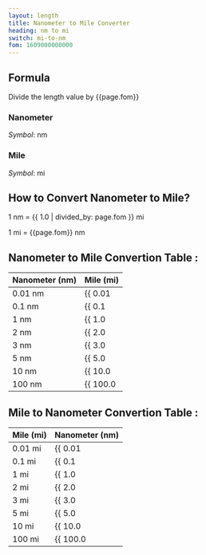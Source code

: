 ```yaml
---
layout: length
title: Nanometer to Mile Converter
heading: nm to mi
switch: mi-to-nm
fom: 1609000000000
---
```


## Formula
Divide the length value by {{page.fom}}

### Nanometer
*Symbol*: nm

### Mile
*Symbol*: mi

## How to Convert Nanometer to Mile?
1 nm = {{ 1.0 | divided_by: page.fom }} mi

1 mi = {{page.fom}} nm

## Nanometer to Mile Convertion Table :

| Nanometer (nm) | Mile (mi) |
| ---- | ---- |
| 0.01 nm | {{ 0.01 | divided_by: page.fom | round: 12 }} mi |
| 0.1 nm | {{ 0.1 | divided_by: page.fom | round: 12 }} mi |
| 1 nm | {{ 1.0 | divided_by: page.fom | round: 12 }} mi |
| 2 nm | {{ 2.0 | divided_by: page.fom | round: 12 }} mi |
| 3 nm | {{ 3.0 | divided_by: page.fom | round: 12 }} mi |
| 5 nm | {{ 5.0 | divided_by: page.fom | round: 12 }} mi |
| 10 nm | {{ 10.0 | divided_by: page.fom | round: 12 }} mi |
| 100 nm | {{ 100.0 | divided_by: page.fom | round: 12 }} mi |

## Mile to Nanometer Convertion Table :

| Mile (mi) | Nanometer (nm) |
| ---- | ---- |
| 0.01 mi | {{ 0.01 | times: page.fom | round: 12 }} nm |
| 0.1 mi | {{ 0.1 | times: page.fom | round: 12 }} nm |
| 1 mi | {{ 1.0 | times: page.fom | round: 12 }} nm |
| 2 mi | {{ 2.0 | times: page.fom | round: 12 }} nm |
| 3 mi | {{ 3.0 | times: page.fom | round: 12 }} nm |
| 5 mi | {{ 5.0 | times: page.fom | round: 12 }} nm |
| 10 mi | {{ 10.0 | times: page.fom | round: 12 }} nm |
| 100 mi | {{ 100.0 | times: page.fom | round: 12 }} nm |

<script>
selectInput[0].selected = true
selectOutput[9].selected = true
</script>
